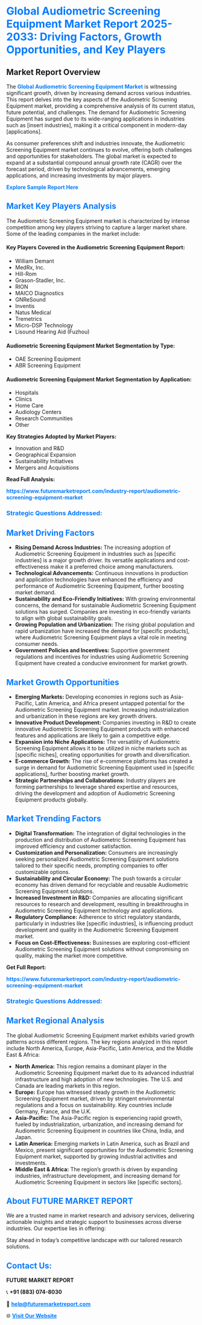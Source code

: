 <h1 style="color: #007BFF;">Global Audiometric Screening Equipment Market Report 2025-2033: Driving Factors, Growth Opportunities, and Key Players</h1>

<section id="overview">
<h2>Market Report Overview</h2>
<p>The <a href="https://www.futuremarketreport.com/industry-report/audiometric-screening-equipment-market" style="color: #007BFF; text-decoration: none;"><strong>Global Audiometric Screening Equipment Market</strong></a> is witnessing significant growth, driven by increasing demand across various industries. This report delves into the key aspects of the Audiometric Screening Equipment market, providing a comprehensive analysis of its current status, future potential, and challenges. The demand for Audiometric Screening Equipment has surged due to its wide-ranging applications in industries such as [insert industries], making it a critical component in modern-day [applications].</p>
<p>As consumer preferences shift and industries innovate, the Audiometric Screening Equipment market continues to evolve, offering both challenges and opportunities for stakeholders. The global market is expected to expand at a substantial compound annual growth rate (CAGR) over the forecast period, driven by technological advancements, emerging applications, and increasing investments by major players.</p>
</section>

<section id="overview">
<p><a href="https://www.futuremarketreport.com/request-sample/reportId=78925" style="color: #007BFF; text-decoration: none;"><strong>Explore Sample Report Here</strong></a></p>
</section>

<section id="key-players">
<h2 style="color: #007BFF;">Market Key Players Analysis</h2>
<p>The Audiometric Screening Equipment market is characterized by intense competition among key players striving to capture a larger market share. Some of the leading companies in the market include:</p>
<h4>Key Players Covered in the Audiometric Screening Equipment Report:</h4>
<ul><li>William Demant</li><li>MedRx, Inc.</li><li>Hill-Rom</li><li>Grason-Stadler, Inc.</li><li>RION</li><li>MAICO Diagnostics</li><li>GNReSound</li><li>Inventis</li><li>Natus Medical</li><li>Tremetrics</li><li>Micro-DSP Technology</li><li>Lisound Hearing Aid (Fuzhou)</li></ul>
<h4>Audiometric Screening Equipment Market Segmentation by Type:</h4>
<ul><li>OAE Screening Equipment</li><li>ABR Screening Equipment</li></ul>

<h4>Audiometric Screening Equipment Market Segmentation by Application:</h4>
<ul><li>Hospitals</li><li>Clinics</li><li>Home Care</li><li>Audiology Centers</li><li>Research Communities</li><li>Other</li></ul>
<p><strong>Key Strategies Adopted by Market Players:</strong></p>
<ul>
<li>Innovation and R&D</li>
<li>Geographical Expansion</li>
<li>Sustainability Initiatives</li>
<li>Mergers and Acquisitions</li>
</ul>
</section>

<section>
<p><strong>Read Full Analysis: </strong></p><a href="https://www.futuremarketreport.com/industry-report/audiometric-screening-equipment-market" style="color: #007BFF; text-decoration: none;"><strong>https://www.futuremarketreport.com/industry-report/audiometric-screening-equipment-market</strong></a>
<h3 style="color: #007BFF;">Strategic Questions Addressed:</h3>
</section>

<section id="driving-factors">
<h2 style="color: #007BFF;">Market Driving Factors</h2>
<ul>
<li><strong>Rising Demand Across Industries:</strong> The increasing adoption of Audiometric Screening Equipment in industries such as [specific industries] is a major growth driver. Its versatile applications and cost-effectiveness make it a preferred choice among manufacturers.</li>
<li><strong>Technological Advancements:</strong> Continuous innovations in production and application technologies have enhanced the efficiency and performance of Audiometric Screening Equipment, further boosting market demand.</li>
<li><strong>Sustainability and Eco-Friendly Initiatives:</strong> With growing environmental concerns, the demand for sustainable Audiometric Screening Equipment solutions has surged. Companies are investing in eco-friendly variants to align with global sustainability goals.</li>
<li><strong>Growing Population and Urbanization:</strong> The rising global population and rapid urbanization have increased the demand for [specific products], where Audiometric Screening Equipment plays a vital role in meeting consumer needs.</li>
<li><strong>Government Policies and Incentives:</strong> Supportive government regulations and incentives for industries using Audiometric Screening Equipment have created a conducive environment for market growth.</li>
</ul>
</section>

<section id="growth-opportunities">
<h2 style="color: #007BFF;">Market Growth Opportunities</h2>
<ul>
<li><strong>Emerging Markets:</strong> Developing economies in regions such as Asia-Pacific, Latin America, and Africa present untapped potential for the Audiometric Screening Equipment market. Increasing industrialization and urbanization in these regions are key growth drivers.</li>
<li><strong>Innovative Product Development:</strong> Companies investing in R&D to create innovative Audiometric Screening Equipment products with enhanced features and applications are likely to gain a competitive edge.</li>
<li><strong>Expansion into Niche Applications:</strong> The versatility of Audiometric Screening Equipment allows it to be utilized in niche markets such as [specific niches], creating opportunities for growth and diversification.</li>
<li><strong>E-commerce Growth:</strong> The rise of e-commerce platforms has created a surge in demand for Audiometric Screening Equipment used in [specific applications], further boosting market growth.</li>
<li><strong>Strategic Partnerships and Collaborations:</strong> Industry players are forming partnerships to leverage shared expertise and resources, driving the development and adoption of Audiometric Screening Equipment products globally.</li>
</ul>
</section>

<section id="trending-factors">
<h2 style="color: #007BFF;">Market Trending Factors</h2>
<ul>
<li><strong>Digital Transformation:</strong> The integration of digital technologies in the production and distribution of Audiometric Screening Equipment has improved efficiency and customer satisfaction.</li>
<li><strong>Customization and Personalization:</strong> Consumers are increasingly seeking personalized Audiometric Screening Equipment solutions tailored to their specific needs, prompting companies to offer customizable options.</li>
<li><strong>Sustainability and Circular Economy:</strong> The push towards a circular economy has driven demand for recyclable and reusable Audiometric Screening Equipment solutions.</li>
<li><strong>Increased Investment in R&D:</strong> Companies are allocating significant resources to research and development, resulting in breakthroughs in Audiometric Screening Equipment technology and applications.</li>
<li><strong>Regulatory Compliance:</strong> Adherence to strict regulatory standards, particularly in industries like [specific industries], is influencing product development and quality in the Audiometric Screening Equipment market.</li>
<li><strong>Focus on Cost-Effectiveness:</strong> Businesses are exploring cost-efficient Audiometric Screening Equipment solutions without compromising on quality, making the market more competitive.</li>
</ul>
</section>

<section>
<p><strong>Get Full Report: </strong></p><a href="https://www.futuremarketreport.com/industry-report/audiometric-screening-equipment-market" style="color: #007BFF; text-decoration: none;"><strong>https://www.futuremarketreport.com/industry-report/audiometric-screening-equipment-market</strong></a>
<h3 style="color: #007BFF;">Strategic Questions Addressed:</h3>
</section>


<section id="regional-analysis">
<h2 style="color: #007BFF;">Market Regional Analysis</h2>
<p>The global Audiometric Screening Equipment market exhibits varied growth patterns across different regions. The key regions analyzed in this report include North America, Europe, Asia-Pacific, Latin America, and the Middle East & Africa:</p>
<ul>
<li><strong>North America:</strong> This region remains a dominant player in the Audiometric Screening Equipment market due to its advanced industrial infrastructure and high adoption of new technologies. The U.S. and Canada are leading markets in this region.</li>
<li><strong>Europe:</strong> Europe has witnessed steady growth in the Audiometric Screening Equipment market, driven by stringent environmental regulations and a focus on sustainability. Key countries include Germany, France, and the U.K.</li>
<li><strong>Asia-Pacific:</strong> The Asia-Pacific region is experiencing rapid growth, fueled by industrialization, urbanization, and increasing demand for Audiometric Screening Equipment in countries like China, India, and Japan.</li>
<li><strong>Latin America:</strong> Emerging markets in Latin America, such as Brazil and Mexico, present significant opportunities for the Audiometric Screening Equipment market, supported by growing industrial activities and investments.</li>
<li><strong>Middle East & Africa:</strong> The region’s growth is driven by expanding industries, infrastructure development, and increasing demand for Audiometric Screening Equipment in sectors like [specific sectors].</li>
</ul>
</section>

<footer>
<h2 style="color: #007BFF;">About FUTURE MARKET REPORT</h2>
<p>We are a trusted name in market research and advisory services, delivering actionable insights and strategic support to businesses across diverse industries. Our expertise lies in offering:</p>

<p>Stay ahead in today’s competitive landscape with our tailored research solutions.</p>

<h2 style="color: #007BFF;">Contact Us:</h2>
<p><strong>FUTURE MARKET REPORT</strong></p>
<p>📞 <strong>+91 (883) 074-8030</strong></p>
<p>📧 <strong><a href="mailto:help@futuremarketreport.com" style="color: #007BFF;">help@futuremarketreport.com</a></strong></p>
<p>🌐 <strong><a href="https://www.futuremarketreport.com/" style="color: #007BFF;">Visit Our Website</a></strong></p>
</footer>